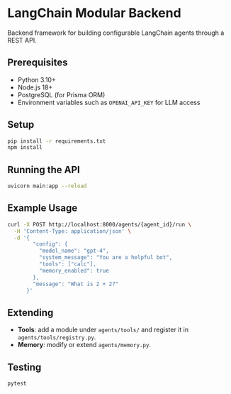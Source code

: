 # LangChain Modular Backend

Backend framework for building configurable LangChain agents through a REST API.

## Prerequisites
- Python 3.10+
- Node.js 18+
- PostgreSQL (for Prisma ORM)
- Environment variables such as `OPENAI_API_KEY` for LLM access

## Setup
```bash
pip install -r requirements.txt
npm install
```

## Running the API
```bash
uvicorn main:app --reload
```

## Example Usage
```bash
curl -X POST http://localhost:8000/agents/{agent_id}/run \
  -H 'Content-Type: application/json' \
  -d '{
        "config": {
          "model_name": "gpt-4",
          "system_message": "You are a helpful bot",
          "tools": ["calc"],
          "memory_enabled": true
        },
        "message": "What is 2 + 2?"
      }'
```

## Extending
- **Tools**: add a module under `agents/tools/` and register it in `agents/tools/registry.py`.
- **Memory**: modify or extend `agents/memory.py`.

## Testing
```bash
pytest
```
